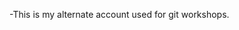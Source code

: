 -This is my alternate account used for git workshops.
<!---
MaximusTheUnknown/MaximusTheUnknown is a ✨ special ✨ repository because its `README.md` (this file) appears on your GitHub profile.
You can click the Preview link to take a look at your changes.
--->
